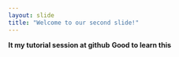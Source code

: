 ```yaml
--- 
layout: slide 
title: "Welcome to our second slide!"
---
```

**It my tutorial session at github**
__Good to learn this__
